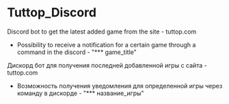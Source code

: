 # Tuttop_Discord
Discord bot to get the latest added game from the site - tuttop.com
+ Possibility to receive a notification for a certain game through a command in the discord - "*** game_title"

Дискорд бот для получения последней добавленной игры с сайта - tuttop.com
+ Возможность получения уведомления для опредeленной игры через команду в дискорде - "*** название_игры"

